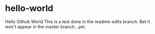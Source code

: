 # hello-world
Hello Github World
This is a test done in the readme-edits branch. Bet it won't appear in the master branch...yet.
